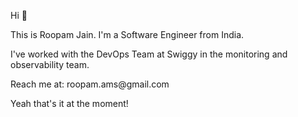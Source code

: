 <p>Hi 👋</p>

<p>This is Roopam Jain. I'm a Software Engineer from India. </p>

<p>I've worked with the DevOps Team at Swiggy in the monitoring and observability team. </p>

<p> Reach me at: roopam.ams@gmail.com </p>

<p>Yeah that's it at the moment! </p>
